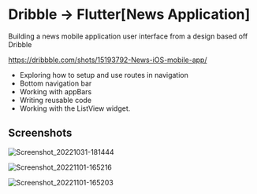 # Dribble -> Flutter[News Application]

Building a news mobile application user interface from a design based off Dribble

https://dribbble.com/shots/15193792-News-iOS-mobile-app/

- Exploring how to setup and use routes in navigation
- Bottom navigation bar
- Working with appBars
- Writing reusable code
- Working with the ListView widget.

## Screenshots
![Screenshot_20221031-181444](https://user-images.githubusercontent.com/63339234/199161641-e5f3123b-c5e7-4242-93b4-131429b6ec9e.jpg)

![Screenshot_20221101-165216](https://user-images.githubusercontent.com/63339234/199250487-cdc4ed1d-09d7-48cd-b4df-3ac1cb177854.jpg)

![Screenshot_20221101-165203](https://user-images.githubusercontent.com/63339234/199250634-ce819bf8-8a72-4333-b1a9-63b4fd4f46e0.jpg)
